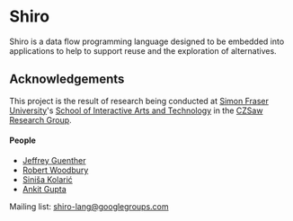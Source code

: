 Shiro
=====

Shiro is a data flow programming language designed to be embedded into applications to help to support reuse and the exploration of alternatives.

Acknowledgements
-----------------
This project is the result of research being conducted at [Simon Fraser University](http://www.sfu.ca/)'s [School of Interactive Arts and Technology](http://www.siat.sfu.ca/) in the [CZSaw Research Group](http://czsaw.iat.sfu.ca/). 

#### People
* [Jeffrey Guenther](http://jeffreyguenther.com)
* [Robert Woodbury](http://www.siat.sfu.ca/faculty/profile/rob-woodbury)
* [Siniša Kolarić](http://www.sfu.ca/~skolaric/)
* [Ankit Gupta](http://www.linkedin.com/pub/ankit-gupta/37/b7b/851)


Mailing list: shiro-lang@googlegroups.com